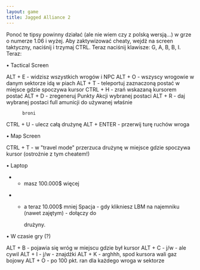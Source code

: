 ```yaml
---
layout: game
title: Jagged Alliance 2
---
```


Ponoć te tipsy powinny działać (ale nie wiem czy z polską wersją...) 
w grze o 
numerze 1.06 i wyżej. Aby zaktywizować cheaty, wejdź na screen 
taktyczny, 
naciśnij i trzymaj CTRL. Teraz naciśnij klawisze: G, A, B, B, I. Teraz:

• Tactical Screen

ALT + E 		- widzisz wszystkich wrogów i NPC
ALT + O 		- wszyscy wrogowie w danym sektorze idą w 
piach
ALT + T 		- teleportuj zaznaczoną postać w miejsce gdzie 
spoczywa 
		  kursor
CTRL + H 	- zrań wskazaną kursorem postać
ALT + D 		- zregeneruj Punkty Akcji wybranej postaci
ALT + R 		- daj wybranej postaci full amunicji do używanej 
właśnie 
	
		  broni
CTRL + U 	- ulecz całą drużynę
ALT + ENTER 	- przerwij turę ruchów wroga
              
• Map Screen

CTRL + T 	- w "travel mode" przerzuca drużynę w miejsce 
gdzie spoczywa 
kursor (ostrożnie z tym cheatem!)

• Laptop

+ 	- masz 100.000$ więcej
- 	- a teraz 10.000$ mniej
Spacja 	- gdy klikniesz LBM na najemniku (nawet zajętym) - dołączy 
do 
	  
	  drużyny.    

• W czasie gry (?)
        
ALT + B 	- pojawia się wróg w miejscu gdzie był kursor
ALT + C 	- j/w - ale cywil
ALT + I 	- j/w - znajdźki
ALT + K 	- arghhh, spod kursora wali gaz bojowy
ALT + O 	- po 100 pkt. ran dla każdego wroga w sektorze
